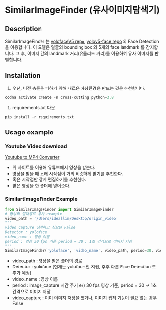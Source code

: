 # SimilarImageFinder (유사이미지탐색기)


## Description

SimilarImageFinder 는 [yolofaceV5 repo](https://github.com/elyha7/yoloface), [yolov5-face repo](https://github.com/deepcam-cn/yolov5-face) 의 Face Detection을 이용합니다. 이 모델은 얼굴의 bounding box 와 5개의 face landmark 를 감지합니다. 그 후, 이미지 간의 landmark 거리(유클리드 거리)를 이용하여 유사 이미지를 판별합니다. 

## Installation

1. 우선, 버전 충돌을 피하기 위해 새로운 가상환경을 만드는 것을 추천합니다.

```python
codna activate create -n cross-cutting python=3.8
```

1. requirements.txt 다운

```python
pip install -r requirements.txt
```

## Usage example

### Youtube Video download

[Youtube to MP4 Converter](https://ssyoutube.com/en319/)

- 위 사이트를 이용해 유튜브에서 영상을 받는다.
- 영상을 받을 때 노래 시작점이 거의 비슷하게 받기를 추천한다.
- 혹은 시작점만 같게 편집하기를 추천한다.
- 받은 영상을 한 폴더에 넣어준다.

### SimilartImageFinder Example

```python
from SimilarImageFinder import SimilarImageFinder
# 영상의 절대경로 추가 example
video_path = '/Users/ideallim/Desktop/origin_video'
"""
video capture 생략하고 싶으면 False
Detector : yoloface
video_name : 영상 이름
period : 영상 30 fps 기준 period = 30 : 1초 간격으로 이미지 저장
"""
SimilarImageFinder('yoloface', 'video_name', video_path, period=30, video_capture=True)
```

- video_path : 영상을 받은 폴더의 경로
- Detector : yoloface (현재는 yoloface 만 지원, 추후 다른 Face Detection 도 추가 예정)
- video_name : 영상 이름
- period : image_capture 시간 주기 ex) 30 fps 영상 기준, period = 30 → 1초 간격으로 이미지 저장
- video_capture : 이미 이미지 저장을 했거나, 이미지 캡처 기능이 필요 없는 경우 False